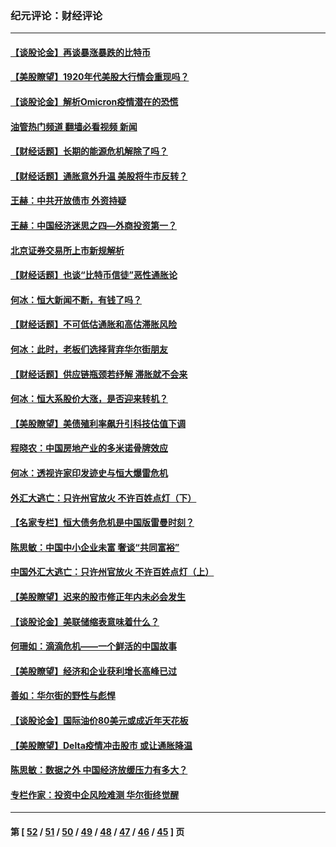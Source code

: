 ### 纪元评论：财经评论
---
#### [【谈股论金】再谈暴涨暴跌的比特币](../../pages/nsc1026/n13428036.md?12200330) 
#### [【美股瞭望】1920年代美股大行情会重现吗？](../../pages/nsc1026/n13425425.md?12200330) 
#### [【谈股论金】解析Omicron疫情潜在的恐慌](../../pages/nsc1026/n13403704.md?12200330) 
#### [油管热门频道 翻墙必看视频 新闻](ok?12200330)
#### [【财经话题】长期的能源危机解除了吗？](../../pages/nsc1026/n13378041.md?12200330) 
#### [【财经话题】通胀意外升温 美股将牛市反转？](../../pages/nsc1026/n13370659.md?12200330) 
#### [王赫：中共开放债市 外资持疑](../../pages/nsc1026/n13366203.md?12200330) 
#### [王赫：中国经济迷思之四—外商投资第一？](../../pages/nsc1026/n13354150.md?12200330) 
#### [北京证券交易所上市新规解析](../../pages/nsc1026/n13348292.md?12200330) 
#### [【财经话题】也谈“比特币信徒”恶性通胀论](../../pages/nsc1026/n13331972.md?12200330) 
#### [何冰：恒大新闻不断，有钱了吗？](../../pages/nsc1026/n13325002.md?12200330) 
#### [【财经话题】不可低估通胀和高估滞胀风险](../../pages/nsc1026/n13300505.md?12200330) 
#### [何冰：此时，老板们选择背弃华尔街朋友](../../pages/nsc1026/n13295291.md?12200330) 
#### [【财经话题】供应链瓶颈若纾解 滞胀就不会来](../../pages/nsc1026/n13286759.md?12200330) 
#### [何冰：恒大系股价大涨，是否迎来转机？](../../pages/nsc1026/n13276822.md?12200330) 
#### [【美股瞭望】美债殖利率飙升引科技估值下调](../../pages/nsc1026/n13267775.md?12200330) 
#### [程晓农：中国房地产业的多米诺骨牌效应](../../pages/nsc1026/n13259673.md?12200330) 
#### [何冰：透视许家印发迹史与恒大爆雷危机](../../pages/nsc1026/n13253937.md?12200330) 
#### [外汇大逃亡：只许州官放火 不许百姓点灯（下）](../../pages/nsc1026/n13245748.md?12200330) 
#### [【名家专栏】恒大债务危机是中国版雷曼时刻？](../../pages/nsc1026/n13242613.md?12200330) 
#### [陈思敏：中国中小企业未富 奢谈“共同富裕”](../../pages/nsc1026/n13241213.md?12200330) 
#### [中国外汇大逃亡：只许州官放火 不许百姓点灯（上）](../../pages/nsc1026/n13228773.md?12200330) 
#### [【美股瞭望】迟来的股市修正年内未必会发生](../../pages/nsc1026/n13223100.md?12200330) 
#### [【谈股论金】美联储缩表意味着什么？](../../pages/nsc1026/n13174610.md?12200330) 
#### [何珊如：滴滴危机——一个鲜活的中国故事](../../pages/nsc1026/n13151962.md?12200330) 
#### [【美股瞭望】经济和企业获利增长高峰已过](../../pages/nsc1026/n13134466.md?12200330) 
#### [善如：华尔街的野性与彪悍](../../pages/nsc1026/n13112664.md?12200330) 
#### [【谈股论金】国际油价80美元或成近年天花板](../../pages/nsc1026/n13108524.md?12200330) 
#### [【美股瞭望】Delta疫情冲击股市 或让通胀降温](../../pages/nsc1026/n13100297.md?12200330) 
#### [陈思敏：数据之外 中国经济放缓压力有多大？](../../pages/nsc1026/n13085576.md?12200330) 
#### [专栏作家：投资中企风险难测 华尔街终觉醒](../../pages/nsc1026/n13079366.md?12200330) 

---
#### 第 [ [52](./52.md?12200330) / [51](./51.md?12200330) / [50](./50.md?12200330) / [49](./49.md?12200330) / [48](./48.md?12200330) / [47](./47.md?12200330) / [46](./46.md?12200330) / [45](./45.md?12200330) ] 页
